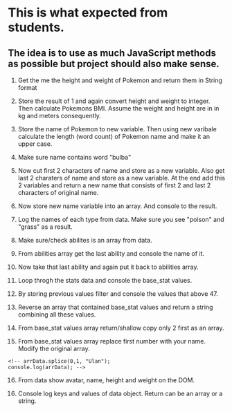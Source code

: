 
# This is what expected from students.
## The idea is to use as much JavaScript methods as possible but project should also make sense.

1. Get the me the height and weight of Pokemon and return them in String format
   <!-- toString() -->


2. Store the result of 1 and again convert height and weight to integer. Then calculate Pokemons BMI. Assume the weight and height are in in kg and meters consequently.
     <!-- parseInt(), BMI = kg/m2 -->


3. Store the name of Pokemon to new variable. Then using new varibale calculate the length (word count) of Pokemon name and make it an upper case.
     <!-- data.name.length, data.name -->


4. Make sure name contains word "bulba" 
     <!-- data.name.includes("bulba") or new variable.includes("bulba") -->


5. Now cut first 2 characters of name and store as a new variable. Also get last 2 charaters of name and store as a new variable. At the end add this 2 variables and return a new name that consists of first 2 and last 2 characters of original name.
<!--         var name = data.name;
        console.log(name);
        var start = name.substring(0,2);
        var end = name.substring(name.length-2, name.length)
        var result = start.concat(end); "" they can simply add but use concat()
        console.log(result); -->


6. Now store new name variable into an array. And console to the result.
  <!--    var arr = name.split();
     console.log(arr); -->


7. Log the names of each type from data. Make sure you see "poison" and "grass" as a result.
<!--      for(var i = 0; i < data.types.length; i++) {
          console.log(data.types[i].type.name);
     }
    better use forEach();
     data.types.forEach(function(item){
        console.log(item.type.name);
     }) -->

8. Make sure/check abilites is an array from data.
    <!-- console.log(Array.isArray(data.abilities)); -->


9. From abilities array get the last ability and console the name of it.

<!--      var lastAbility = data.abilities.pop();
     console.log(lastAbility.ability.name);  -->  


10. Now take that last ability and again put it back to abilities array.
     <!-- data.abilities.push(lastAbility); -->


11. Loop throgh the stats data and console the base_stat values. 
    <!-- data.stats.map(function(data) {
        console.log(data.base_stat);
     }) -->

12. By storing previous values filter and console the values that above 47.
    
<!--     var arrData = data.stats.map(function(data) {
        return data.base_stat;
    })
    then filter:
    var filteredData = arrData.filter(function(data) {
        return data > 47;
    }) -->

13. Reverse an array that contained base_stat values and return a string combining all these    values.
<!--     var resultString = arrData.reverse().join();
    console.log(typeof res);
    console.log(res); -->


14. From base_stat values array return/shallow copy only 2 first as an array.

<!--     var slicedArr = arrData.slice(0,2);
    console.log(slicedArr) -->

15.  From base_stat values array replace first number with your name. Modify the original array.

    <!-- arrData.splice(0,1, "Ulan");
    console.log(arrData); -->


16. From data show avatar, name, height and weight on the DOM.

<!--     var avatar = document.querySelector("#pokemon-avatar");
    var Pname = document.querySelector("#pokemon-name");
    var info = document.querySelector("#info");

    Pname.innerHTML = data.name;
    avatar.src = data.sprites.front_default;
    info.innerHTML = `Height: ${data.height} - Weight: ${data.weight}` -->

16. Console log keys and values of data object. Return can be an array or a string.
<!--     var keys = Object.keys(data);
    keys.map(function(key) {
        console.log(key);
    })

    var values = Object.values(data);
    values.map(function(value) {
        console.log(value);
    })

    for (var property in data) {
        console.log(property + " : " + data[property]);
    } -->








